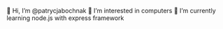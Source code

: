 👋 Hi, I’m @patrycjabochnak
👀 I’m interested in computers
🌱 I’m currently learning node.js with express framework 
